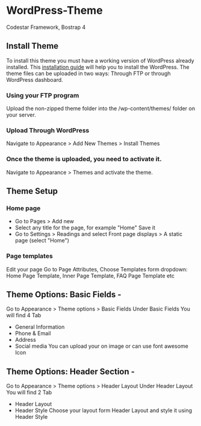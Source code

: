 # WordPress-Theme
Codestar Framework, Bostrap 4

## Install Theme 
To install this theme you must have a working version of WordPress already installed. This [installation guide](https://codex.wordpress.org/) will help you to install the WordPress. The theme files can be uploaded in two ways: Through FTP or through WordPress dashboard.

### Using your FTP program
Upload the non-zipped theme folder into the /wp-content/themes/ folder on your server.

### Upload Through WordPress
Navigate to Appearance > Add New Themes > Install Themes

### Once the theme is uploaded, you need to activate it.
Navigate to Appearance > Themes and activate the theme.

## Theme Setup

### Home page
* Go to Pages > Add new
* Select any title for the page, for example "Home" Save it 
* Go to Settings > Readings and select Front page displays > A static page (select "Home")

### Page templates
Edit your page
Go to Page Attributes, Choose Templates form  dropdown: Home Page Template, Inner Page Template, FAQ Page Template etc

## Theme Options: Basic Fields -
Go to Appearance > Theme options > Basic Fields
Under Basic Fields You will find 4 Tab 
* General Information
* Phone & Email
* Address
* Social media
You can upload your on image or can use font awesome Icon

## Theme Options: Header Section -
Go to Appearance > Theme options > Header Layout
Under Header Layout You will find 2 Tab 
* Header Layout
* Header Style
Choose your layout form Header Layout and style it using Header Style

